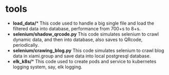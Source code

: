 # tools

- **load_data/***
This code used to handle a big single file and load the filtered data into database, performance from 700+s to 8+s.
- **selenium/shadow_qrcode.py**
This code simulates selenium to crawl dynamic data, and then into database, also saves to QRcode, periodically.
- **selenium/crawing_blog.py**
This code simulates selenium to crawl blog data in xiami.group and save data into local postgresql database.
- **elk_k8s/***
This code used to create pods and service to kubernetes logging system, say, elk logging.
